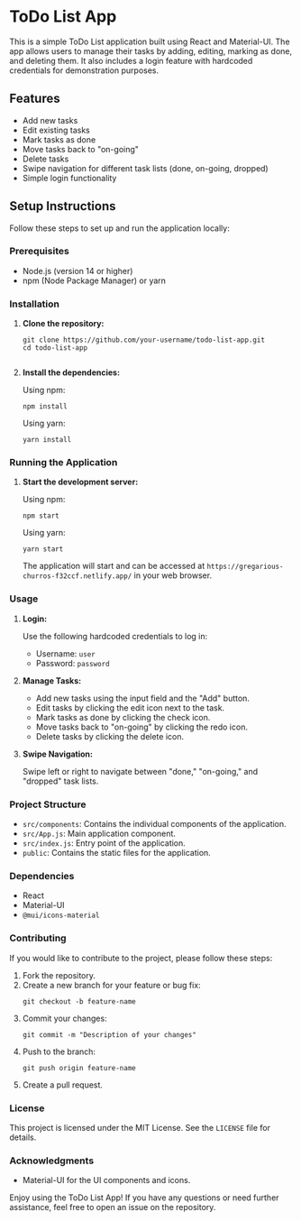 <h1>ToDo List App</h1>
    <p>This is a simple ToDo List application built using React and Material-UI. The app allows users to manage their tasks by adding, editing, marking as done, and deleting them. It also includes a login feature with hardcoded credentials for demonstration purposes.</p>

<h2>Features</h2>
    <ul>
        <li>Add new tasks</li>
        <li>Edit existing tasks</li>
        <li>Mark tasks as done</li>
        <li>Move tasks back to "on-going"</li>
        <li>Delete tasks</li>
        <li>Swipe navigation for different task lists (done, on-going, dropped)</li>
        <li>Simple login functionality</li>
    </ul>

<h2>Setup Instructions</h2>
    <p>Follow these steps to set up and run the application locally:</p>

<h3>Prerequisites</h3>
    <ul>
        <li>Node.js (version 14 or higher)</li>
        <li>npm (Node Package Manager) or yarn</li>
    </ul>

<h3>Installation</h3>
    <ol>
        <li><p><strong>Clone the repository:</strong></p>
            <pre><code>git clone https://github.com/your-username/todo-list-app.git
cd todo-list-app
            </code></pre>
        </li>
        <li><p><strong>Install the dependencies:</strong></p>
            <p>Using npm:</p>
            <pre><code>npm install</code></pre>
            <p>Using yarn:</p>
            <pre><code>yarn install</code></pre>
        </li>
    </ol>

<h3>Running the Application</h3>
    <ol>
        <li><p><strong>Start the development server:</strong></p>
            <p>Using npm:</p>
            <pre><code>npm start</code></pre>
            <p>Using yarn:</p>
            <pre><code>yarn start</code></pre>
            <p>The application will start and can be accessed at <code>https://gregarious-churros-f32ccf.netlify.app/</code> in your web browser.</p>
        </li>
    </ol>

<h3>Usage</h3>
    <ol>
        <li><p><strong>Login:</strong></p>
            <p>Use the following hardcoded credentials to log in:</p>
            <ul>
                <li>Username: <code>user</code></li>
                <li>Password: <code>password</code></li>
            </ul>
        </li>
        <li><p><strong>Manage Tasks:</strong></p>
            <ul>
                <li>Add new tasks using the input field and the "Add" button.</li>
                <li>Edit tasks by clicking the edit icon next to the task.</li>
                <li>Mark tasks as done by clicking the check icon.</li>
                <li>Move tasks back to "on-going" by clicking the redo icon.</li>
                <li>Delete tasks by clicking the delete icon.</li>
            </ul>
        </li>
        <li><p><strong>Swipe Navigation:</strong></p>
            <p>Swipe left or right to navigate between "done," "on-going," and "dropped" task lists.</p>
        </li>
    </ol>

<h3>Project Structure</h3>
    <ul>
        <li><code>src/components</code>: Contains the individual components of the application.</li>
        <li><code>src/App.js</code>: Main application component.</li>
        <li><code>src/index.js</code>: Entry point of the application.</li>
        <li><code>public</code>: Contains the static files for the application.</li>
    </ul>

<h3>Dependencies</h3>
    <ul>
        <li>React</li>
        <li>Material-UI</li>
        <li><code>@mui/icons-material</code></li>
    </ul>

<h3>Contributing</h3>
    <p>If you would like to contribute to the project, please follow these steps:</p>
    <ol>
        <li>Fork the repository.</li>
        <li>Create a new branch for your feature or bug fix:
            <pre><code>git checkout -b feature-name</code></pre>
        </li>
        <li>Commit your changes:
            <pre><code>git commit -m "Description of your changes"</code></pre>
        </li>
        <li>Push to the branch:
            <pre><code>git push origin feature-name</code></pre>
        </li>
        <li>Create a pull request.</li>
    </ol>

<h3>License</h3>
    <p>This project is licensed under the MIT License. See the <code>LICENSE</code> file for details.</p>

<h3>Acknowledgments</h3>
    <ul>
        <li>Material-UI for the UI components and icons.</li>
    </ul>

<p>Enjoy using the ToDo List App! If you have any questions or need further assistance, feel free to open an issue on the repository.</p>
